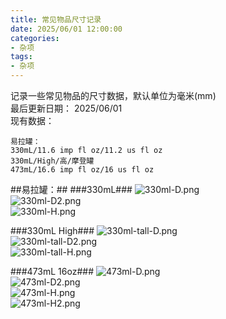 ```yaml
---
title: 常见物品尺寸记录
date: 2025/06/01 12:00:00
categories:
- 杂项
tags:
- 杂项
---
```


记录一些常见物品的尺寸数据，默认单位为毫米(mm)  
最后更新日期： 2025/06/01  
现有数据：  
```
易拉罐：  
330mL/11.6 imp fl oz/11.2 us fl oz  
330mL/High/高/摩登罐  
473mL/16.6 imp fl oz/16 us fl oz  
```

<!--more-->

##易拉罐：##
###330mL###
![330ml-D.png](/pictures/Common-Item-Sizes/Cans/330ml-D.png)  
![330ml-D2.png](/pictures/Common-Item-Sizes/Cans/330ml-D2.png)  
![330ml-H.png](/pictures/Common-Item-Sizes/Cans/330ml-H.png)  

###330mL High###
![330ml-tall-D.png](/pictures/Common-Item-Sizes/Cans/330ml-tall-D.png)  
![330ml-tall-D2.png](/pictures/Common-Item-Sizes/Cans/330ml-tall-D2.png)  
![330ml-tall-H.png](/pictures/Common-Item-Sizes/Cans/330ml-tall-H.png)  

###473mL 16oz###
![473ml-D.png](/pictures/Common-Item-Sizes/Cans/473ml-D.png)  
![473ml-D2.png](/pictures/Common-Item-Sizes/Cans/473ml-D2.png)  
![473ml-H.png](/pictures/Common-Item-Sizes/Cans/473ml-H.png)  
![473ml-H2.png](/pictures/Common-Item-Sizes/Cans/473ml-H2.png)  
